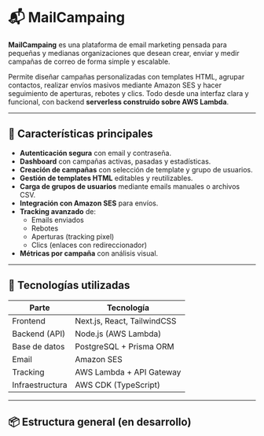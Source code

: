 # 📬 MailCampaing

**MailCampaing** es una plataforma de email marketing pensada para pequeñas y medianas organizaciones que desean crear, enviar y medir campañas de correo de forma simple y escalable.

Permite diseñar campañas personalizadas con templates HTML, agrupar contactos, realizar envíos masivos mediante Amazon SES y hacer seguimiento de aperturas, rebotes y clics. Todo desde una interfaz clara y funcional, con backend **serverless construido sobre AWS Lambda**.

---

## 🚀 Características principales

- **Autenticación segura** con email y contraseña.
- **Dashboard** con campañas activas, pasadas y estadísticas.
- **Creación de campañas** con selección de template y grupo de usuarios.
- **Gestión de templates HTML** editables y reutilizables.
- **Carga de grupos de usuarios** mediante emails manuales o archivos CSV.
- **Integración con Amazon SES** para envíos.
- **Tracking avanzado** de:
  - Emails enviados
  - Rebotes
  - Aperturas (tracking pixel)
  - Clics (enlaces con redireccionador)
- **Métricas por campaña** con análisis visual.

---

## 🧱 Tecnologías utilizadas

| Parte            | Tecnología                      |
|------------------|----------------------------------|
| Frontend         | Next.js, React, TailwindCSS      |
| Backend (API)    | Node.js (AWS Lambda)             |
| Base de datos    | PostgreSQL + Prisma ORM          |
| Email            | Amazon SES                       |
| Tracking         | AWS Lambda + API Gateway         |
| Infraestructura  | AWS CDK (TypeScript)             |

---

## 📦 Estructura general (en desarrollo)

